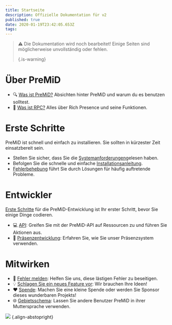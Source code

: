 ```yaml
---
title: Startseite
description: Offizielle Dokumentation für v2
published: true
date: 2020-01-19T23:42:05.653Z
tags:
---
```


> :warning: Die Dokumentation wird noch bearbeitet! Einige Seiten sind möglicherweise unvollständig oder fehlen. 
> 
> {.is-warning}

# Über PreMiD
- :mag: [Was ist PreMiD?](/about) Absichten hinter PreMiD und warum du es benutzen solltest.
- :link: [Was ist RPC?](https://discordapp.com/rich-presence) Alles über Rich Presence und seine Funktionen.

# Erste Schritte

PreMiD ist schnell und einfach zu installieren. Sie sollten in kürzester Zeit einsatzbereit sein.

- Stellen Sie sicher, dass Sie die [Systemanforderungen](/install/requirements)gelesen haben.
- Befolgen Sie die schnelle und einfache [Installationsanleitung](/install).
- [Fehlerbehebung](/troubleshooting) führt Sie durch Lösungen für häufig auftretende Probleme.

# Entwickler

[Erste Schritte](/dev) für die PreMiD-Entwicklung ist Ihr erster Schritt, bevor Sie einige Dinge codieren.

- :computer: [API](/dev/api): Greifen Sie mit der PreMiD-API auf Ressourcen zu und führen Sie Aktionen aus.
- :wrench: [Präsenzentwicklung](/dev/presence): Erfahren Sie, wie Sie unser Präsenzsystem verwenden.

# Mitwirken
- :bug: [Fehler melden](https://github.com/PreMiD): Helfen Sie uns, diese lästigen Fehler zu beseitigen.
- :bulb: [Schlagen Sie ein neues Feature vor](https://discord.gg/premid): Wir brauchen Ihre Ideen!
- :heart: [Spende](https://www.patreon.com/Timeraa): Machen Sie eine kleine Spende oder werden Sie Sponsor dieses wunderbaren Projekts!
- :globe_with_meridians: [Gebietsschema](https://translate.premid.app): Lassen Sie andere Benutzer PreMiD in ihrer Muttersprache verwenden.

![](https://beta.premid.app/img/logo.2b414dc2.gif) {.align-abstopright}